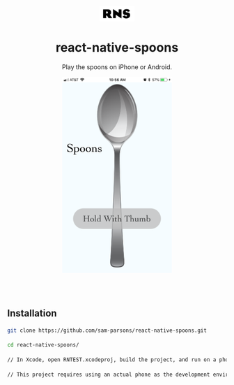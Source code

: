 <br>

<p align="center">
  <a href="https://github.com/sam-parsons/MultiMeterMetronome">
    <img src="./assets/RNSlogo.png" alt="metro symbol" width="80" />
  </a>
</p>

<h1 align="center">react-native-spoons</h1>

<p align="center">
  Play the spoons on iPhone or Android</a>.
  <br>
</p>

<p align="center">
    <a href="https://sam-parsons.github.io/MultiMeterMetronome">
    <img src="./assets/screenshot.png" alt="metro thumbnail" width="50%" />
    </a>
</p>

<br>
<br>

## Installation

```sh
git clone https://github.com/sam-parsons/react-native-spoons.git

cd react-native-spoons/

// In Xcode, open RNTEST.xcodeproj, build the project, and run on a phone

// This project requires using an actual phone as the development environment because the accelerometer will not work on an emulator
```

<!-- ## Features

## License

This project is licensed under the MIT License - see the LICENSE.md file for details. -->
